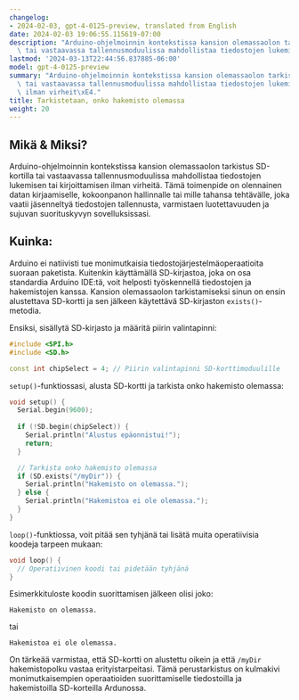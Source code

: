 ```yaml
---
changelog:
- 2024-02-03, gpt-4-0125-preview, translated from English
date: 2024-02-03 19:06:55.115619-07:00
description: "Arduino-ohjelmoinnin kontekstissa kansion olemassaolon tarkistus SD-kortilla\
  \ tai vastaavassa tallennusmoduulissa mahdollistaa tiedostojen lukemisen tai\u2026"
lastmod: '2024-03-13T22:44:56.837885-06:00'
model: gpt-4-0125-preview
summary: "Arduino-ohjelmoinnin kontekstissa kansion olemassaolon tarkistus SD-kortilla\
  \ tai vastaavassa tallennusmoduulissa mahdollistaa tiedostojen lukemisen tai kirjoittamisen\
  \ ilman virheit\xE4."
title: Tarkistetaan, onko hakemisto olemassa
weight: 20
---
```


## Mikä & Miksi?
Arduino-ohjelmoinnin kontekstissa kansion olemassaolon tarkistus SD-kortilla tai vastaavassa tallennusmoduulissa mahdollistaa tiedostojen lukemisen tai kirjoittamisen ilman virheitä. Tämä toimenpide on olennainen datan kirjaamiselle, kokoonpanon hallinnalle tai mille tahansa tehtävälle, joka vaatii jäsenneltyä tiedostojen tallennusta, varmistaen luotettavuuden ja sujuvan suorituskyvyn sovelluksissasi.

## Kuinka:
Arduino ei natiivisti tue monimutkaisia tiedostojärjestelmäoperaatioita suoraan paketista. Kuitenkin käyttämällä SD-kirjastoa, joka on osa standardia Arduino IDE:tä, voit helposti työskennellä tiedostojen ja hakemistojen kanssa. Kansion olemassaolon tarkistamiseksi sinun on ensin alustettava SD-kortti ja sen jälkeen käytettävä SD-kirjaston `exists()`-metodia.

Ensiksi, sisällytä SD-kirjasto ja määritä piirin valintapinni:

```cpp
#include <SPI.h>
#include <SD.h>

const int chipSelect = 4; // Piirin valintapinni SD-korttimoduulille
```

`setup()`-funktiossasi, alusta SD-kortti ja tarkista onko hakemisto olemassa:

```cpp
void setup() {
  Serial.begin(9600);
  
  if (!SD.begin(chipSelect)) {
    Serial.println("Alustus epäonnistui!");
    return;
  }

  // Tarkista onko hakemisto olemassa
  if (SD.exists("/myDir")) {
    Serial.println("Hakemisto on olemassa.");
  } else {
    Serial.println("Hakemistoa ei ole olemassa.");
  }
}
```
`loop()`-funktiossa, voit pitää sen tyhjänä tai lisätä muita operatiivisia koodeja tarpeen mukaan:

```cpp
void loop() {
  // Operatiivinen koodi tai pidetään tyhjänä
}
```

Esimerkkituloste koodin suorittamisen jälkeen olisi joko:

```
Hakemisto on olemassa.
```
tai

```
Hakemistoa ei ole olemassa.
```

On tärkeää varmistaa, että SD-kortti on alustettu oikein ja että `/myDir` hakemistopolku vastaa erityistarpeitasi. Tämä perustarkistus on kulmakivi monimutkaisempien operaatioiden suorittamiselle tiedostoilla ja hakemistoilla SD-korteilla Ardunossa.
